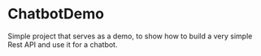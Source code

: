 # ChatbotDemo
Simple project that serves as a demo, to show how to build a very simple Rest API and use it for a chatbot.
